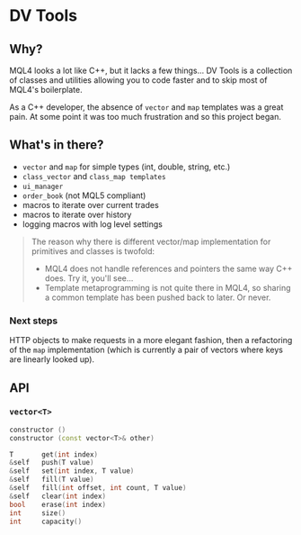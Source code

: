 # DV Tools

## Why?

MQL4 looks a lot like C++, but it lacks a few things... DV Tools is a collection of classes and utilities allowing you to code faster and to skip most of MQL4's boilerplate.

As a C++ developer, the absence of `vector` and `map` templates was a great pain. At some point it was too much frustration and so this project began.

## What's in there?

* `vector` and `map` for simple types (int, double, string, etc.)
* `class_vector` and `class_map templates`
* `ui_manager`
* `order_book` (not MQL5 compliant)
* macros to iterate over current trades
* macros to iterate over history
* logging macros with log level settings

> The reason why there is different vector/map implementation for primitives and classes is twofold:
>
> *  MQL4 does not handle references and pointers the same way C++ does. Try it, you'll see... 
> * Template metaprogramming is not quite there in MQL4, so sharing a common template has been pushed back to later. Or never.

### Next steps

HTTP objects to make requests in a more elegant fashion, then a refactoring of the `map` implementation (which is currently a pair of vectors where keys are linearly looked up).

## API

### `vector<T>`
```cpp
constructor ()
constructor (const vector<T>& other)

T       get(int index)
&self   push(T value)
&self   set(int index, T value)
&self   fill(T value)
&self   fill(int offset, int count, T value)
&self   clear(int index)
bool    erase(int index)
int     size()
int     capacity()
```
